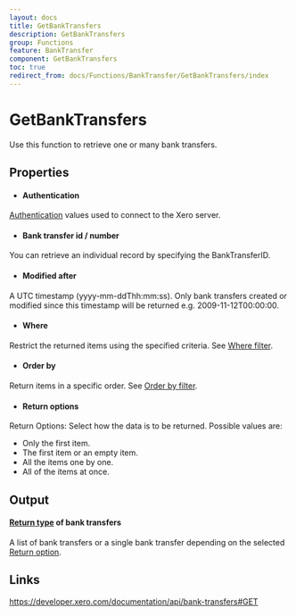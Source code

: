 ```yaml
---
layout: docs
title: GetBankTransfers
description: GetBankTransfers
group: Functions
feature: BankTransfer
component: GetBankTransfers
toc: true
redirect_from: docs/Functions/BankTransfer/GetBankTransfers/index
---
```

GetBankTransfers
============

Use this function to retrieve one or many bank transfers.

Properties
----------

- #### Authentication
[Authentication](../../../Common/Authentication/Index.md) values used to connect to the Xero server.
- #### Bank transfer id / number
You can retrieve an individual record by specifying the BankTransferID.
- #### Modified after
A UTC timestamp (yyyy-mm-ddThh:mm:ss). Only bank transfers created or modified since this timestamp will be returned e.g. 2009-11-12T00:00:00.
- #### Where
Restrict the returned items using the specified criteria. See [Where filter](../../../Common/Filters/Where/Index.md).
- #### Order by
Return items in a specific order. See [Order by filter](../../../Common/Filters/OrderBy/Index.md).
- #### Return options
Return Options: Select how the data is to be returned. Possible values are:
  * Only the first item.
  * The first item or an empty item. 
  * All the items one by one.
  * All of the items at once.


Output
-----
#### [Return type](#return-options) of bank transfers
A list of bank transfers or a single bank transfer depending on the selected [Return option](#return-options).

Links
-----

https://developer.xero.com/documentation/api/bank-transfers#GET
